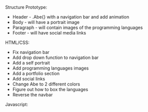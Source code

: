 Structure Prototype:

- Header - .Abe{} with a navigation bar and add animation
- Body - will have a portrait image
- Paragraph - will contain images of the programming languages
- Footer - will have social media links

HTML/CSS:

- Fix navigation bar
- Add drop down function to navigation bar
- Add a self portrait
- Add programming languages images
- Add a portfolio section
- Add social links
- Change Abe to 2 different colors
- Figure out how to box the languages
- Reverse the navbar

Javascript:
